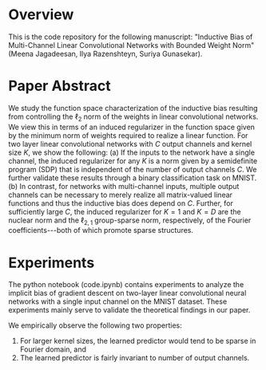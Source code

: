 # Overview
This is the code repository for the following manuscript: "Inductive Bias of Multi-Channel Linear Convolutional Networks with Bounded Weight Norm" (Meena Jagadeesan, Ilya Razenshteyn, Suriya Gunasekar). 

# Paper Abstract
We study the function space characterization of the inductive bias resulting from controlling the  $\ell_2$ norm of the weights in linear convolutional networks. We view this in terms of an induced regularizer in the function space given by the minimum norm of weights required to realize a  linear function. For two layer linear convolutional networks with $C$ output channels and kernel size $K$, we show the following: (a) If the inputs to the network have a single channel, the induced regularizer for any $K$ is a norm given by a semidefinite program (SDP) that is independent of the number of output channels $C$. We further validate these results through a binary classification task on MNIST. (b) In contrast, for networks with multi-channel inputs, multiple output channels can be necessary to merely realize all matrix-valued linear functions and thus the inductive bias does depend on $C$.  Further, for sufficiently large $C$, the induced regularizer for  $K=1$ and $K=D$ are the nuclear norm and the $\ell_{2,1}$ group-sparse norm, respectively, of the Fourier coefficients---both of which promote sparse structures.

# Experiments
The python notebook (code.ipynb) contains experiments to analyze the implicit bias of gradient descent on two-layer linear convolutional neural networks with a single input channel on the MNIST dataset. These experiments mainly serve to validate the theoretical findings in our paper. 

We empirically observe the following two properties: 
1. For larger kernel sizes, the learned predictor would tend to be sparse in Fourier domain, and  
2. The learned predictor is fairly invariant to number of output channels. 
